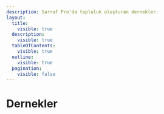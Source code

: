 ```yaml
---
description: Sarraf Pro'da topluluk oluşturan dernekler.
layout:
  title:
    visible: true
  description:
    visible: true
  tableOfContents:
    visible: true
  outline:
    visible: true
  pagination:
    visible: false
---
```


# Dernekler

